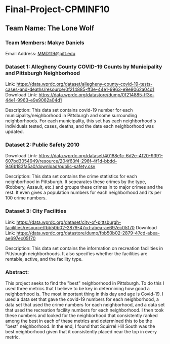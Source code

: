 # Final-Project-CPMINF10
## Team Name: The Lone Wolf
### Team Members: Makye Daniels
Email Address: MMD119@pitt.edu

### Dataset 1: Allegheny County COVID-19 Counts by Municipality and Pittsburgh Neighborhood
Link: https://data.wprdc.org/dataset/allegheny-county-covid-19-tests-cases-and-deaths/resource/0f214885-ff3e-44e1-9963-e9e9062a04d1
Download Link: https://data.wprdc.org/datastore/dump/0f214885-ff3e-44e1-9963-e9e9062a04d1

Description: This data set contains covid-19 number for each municipality/neighborhood in Pittsburgh and some surrounding neighborhoods. For each municipality, this set has each neighborhood's individuals tested, cases, deaths, and the date each neighborhood was updated.

### Dataset 2: Public Safety 2010
Download Link: https://data.wprdc.org/dataset/40188e1c-6d2e-4f20-9391-607bd3054949/resource/204f63f4-296f-4f1d-bbdd-946b183fa5a0/download/public-safety.csv

Description: This data set contains the crime statistics for each neighborhood in Pittsburgh. It sepearates these crimes by the type, (Robbery, Assault, etc.) and groups these crimes in to major crimes and the rest. It even gives a population numbers for each neighborhood and its per 100 crime numbers. 

### Dataset 3: City Facilities
Link: https://data.wprdc.org/dataset/city-of-pittsburgh-facilities/resource/fbb50b02-2879-47cd-abea-ae697ec05170
Download Link: https://data.wprdc.org/datastore/dump/fbb50b02-2879-47cd-abea-ae697ec05170

Description: This data set contains the information on recreation facilities in Pittsburgh neighborhoods. It also specifies whether the facilities are rentable, active, and the facility type. 


### Abstract:

This project seeks to find the "best" neighborhood in Pittsburgh. To do this I used three metrics that I believe to be key in determining how good a neighborhood is. The most important thing in this day and age is Covid-19. I used a data set that gave the covid-19 numbers for each neighborhood, a data set that used the crime numbers for each neighborhood, and a data set that used the recreation facility numbers for each neighborhood. I then took these numbers and looked for the neighborhood that consistently ranked among the best in each of these metrics and determined this to be the "best" neighborhood. In the end, I found that Squirrel Hill South was the best neighborhood given that it consistently placed near the top in every metric.
